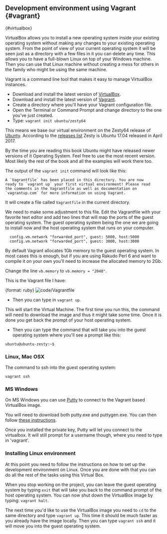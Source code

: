 ## Development environment using Vagrant {#vagrant}
{#virtualbox}

VirtualBox allows you to install a new operating system inside your existing operating system without
making any changes to your existing operating system. From the point of view of your current operating
system it will be seen just as a directory with a few files in it you can delete any time.
This allows you to have a full-blown Linux on top of your Windows machine. Then you can use that Linux
machine without creating a mess for others in the family who might be using the same machine.

Vagrant is a command line tool that makes it easy to manage VirtualBox instances.


* Download and install the latest version of [VirtualBox](https://www.virtualbox.org/).
* Download and install the latest version of [Vagrant](https://www.vagrantup.com/).
* Create a directory where you'll have your Vagrant configuration file.
* Open the Terminal or Command Prompt and change directory to the one you've just created.
* Type: `vagrant init ubuntu/zesty64`

This means we base our virtual environment on the Zesty64 release of [Ubunty](https://www.ubuntu.com/).
According to the [releases list](https://wiki.ubuntu.com/Releases) Zesty is Ubuntu 17.04 released in April 2017.

By the time you are reading this book Ubuntu might have released newer versions of it Operating System.
Feel free to use the most recent version. Most likely the rest of the book and all the examples will work there too.

The output of the `vagrant init` command will look like this:

```
A `Vagrantfile` has been placed in this directory. You are now
ready to `vagrant up` your first virtual environment! Please read
the comments in the Vagrantfile as well as documentation on
`vagrantup.com` for more information on using Vagrant.
```

It will create a file called `Vagrantfile` in the current directory.

We need to make some adjustment to this file.
Edit the Vagrantfile with your favorite text editor and add two lines that will map the ports of the guest operating system. The guest operating system
being the one we are going to install now and the host operating system that runs on your computer.

```
  config.vm.network "forwarded_port", guest: 5000, host:5000
  config.vm.network "forwarded_port", guest: 3000, host:3000
```

By default Vagrant allocates 1Gb memory to the guest operating system. In most cases this is enough,
but if you are using Rakudo Perl 6 and want to compile it on your own you'll need to increase the allocated memory to 2Gb.

Change the line `vb.memory` to `vb.memory = "2048"`.

This is the Vagrant file I have:

{format: ruby}
![code/Vagrantfile](code/Vagrantfile)


* Then you can type in `vagrant up`.

This will start the Virtual Machine. The first time you run this, the command will need to download the image and thus it might take some time. Once it is done you get back the prompt of your host operating system.

* Then you can type the command that will take you into the guest operating system where you'll see a prompt like this:

```
ubuntu@ubuntu-zesty:~$
```

### Linux, Mac OSX

The command to ssh into the guest operating system:

`vagrant ssh`

### MS Windows

On MS Windows you can use [Putty](http://www.chiark.greenend.org.uk/~sgtatham/putty/download.html)
to connect to the Vagrant based VirtualBox image.

You will need to download both putty.exe and puttygen.exe.
You can then follow [these instructions](https://www.sitepoint.com/getting-started-vagrant-windows/).

Once you installed the private key, Putty will let you connect to the virtualbox. It will still prompt
for a username though, where you need to type in 'vagrant'.

### Installing Linux environment

At this point you need to follow the instructions on how to set up the development environment on Linux.
Once you are done with that you can do all the rest of the tasks using this Virtual Box.

When you stop working on the project, you can leave the guest operating system by typing `exit`
that will take you back to the command prompt of the host operating system. You can now shut down
the VirtualBox image by typing: `vagrant halt`.

The next time you'd like to use the VirtualBox image you need to `cd` to the same directory and type
`vagrant up`. This time it should be much faster as you already have the image locally.
Then you can type `vagrant ssh` and it will move you into the guest operating system.


